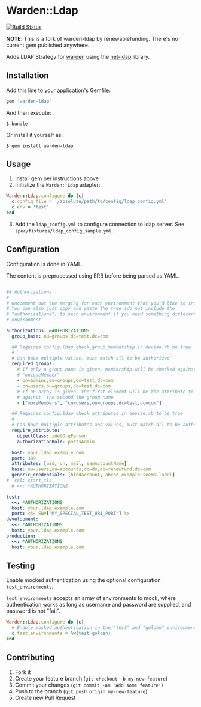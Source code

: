 # Warden::Ldap

[![Build Status](https://travis-ci.org/ecraft/warden-ldap.svg)](https://travis-ci.org/ecraft/warden-ldap)

**NOTE**: This is a fork of warden-ldap by renewablefunding. There's no current gem published anywhere.

Adds LDAP Strategy for [warden](https://github.com/wardencommunity/warden) using the [net-ldap](https://github.com/ruby-ldap/ruby-net-ldap) library.

## Installation

Add this line to your application's Gemfile:

```ruby
gem 'warden-ldap'
```

And then execute:

    $ bundle

Or install it yourself as:

    $ gem install warden-ldap

## Usage

1. Install gem per instructions above
2. Initialize the `Warden::Ldap` adapter:

```ruby
Warden::Ldap.configure do |c|
  c.config_file = '/absolute/path/to/config/ldap_config.yml'
  c.env = 'test'
end
```

3. Add the `ldap_config.yml` to configure connection to ldap server. See `spec/fixtures/ldap_config_sample.yml`.

## Configuration

Configuration is done in YAML.

The content is preprocessed using ERB before being parsed as YAML.

```yml

## Authorizations
#
# Uncomment out the merging for each environment that you'd like to include.
# You can also just copy and paste the tree (do not include the
# "authorizations") to each environment if you need something different per
# environment.

authorizations: &AUTHORIZATIONS
  group_base: ou=groups,dc=test,dc=com

  ## Requires config.ldap_check_group_membership in devise.rb be true
  #
  # Can have multiple values, must match all to be authorized
  required_groups:
    # If only a group name is given, membership will be checked against
    # "uniqueMember"
    - cn=admins,ou=groups,dc=test,dc=com
    - cn=users,ou=groups,dc=test,dc=com
    # If an array is given, the first element will be the attribute to check
    # against, the second the group name
    - ["moreMembers", "cn=users,ou=groups,dc=test,dc=com"]

  ## Requires config.ldap_check_attributes in devise.rb to be true
  #
  # Can have multiple attributes and values, must match all to be authorized
  require_attribute:
    objectClass: inetOrgPerson
    authorizationRole: postsAdmin

  host: your.ldap.example.com
  port: 389
  attributes: [uid, cn, mail, samAccountName]
  base: ou=users,ou=accounts,dc=ds,dc=renewfund,dc=com
  generic_credentials: [bindaccount, ahead-example-seems-label]
#  ssl: start_tls
  # <<: *AUTHORIZATIONS

test: 
  <<: *AUTHORIZATIONS
  host: your.ldap.example.com
  port: <%= ENV['MY_SPECIAL_TEST_URI_PORT'] %>
development: 
  <<: *AUTHORIZATIONS
  host: your.ldap.example.com
production: 
  <<: *AUTHORIZATIONS
  host: your.ldap.example.com

```

## Testing

Enable mocked authentication using the optional configuration `test_environments`.

`test_environments` accepts an array of environments to mock, where authentication works as long as username and password are supplied, and password is not "fail".

```ruby
Warden::Ldap.configure do |c|
  # Enable mocked authentication in the "test" and "golden" environments
  c.test_environments = %w(test golden)
end
```

## Contributing

1. Fork it
2. Create your feature branch (`git checkout -b my-new-feature`)
3. Commit your changes (`git commit -am 'Add some feature'`)
4. Push to the branch (`git push origin my-new-feature`)
5. Create new Pull Request
